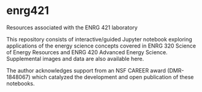 # enrg421
Resources associated with the ENRG 421 laboratory

This repository consists of interactive/guided Jupyter notebook exploring applications of the energy science concepts covered in ENRG 320 Science of Energy Resources and ENRG 420 Advanced Energy Science. Supplemental images and data are also available here.

The author acknowledges support from an NSF CAREER award (DMR-1848067) which catalyzed the development and open publication of these notebooks.
